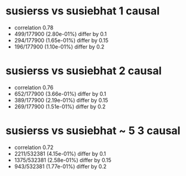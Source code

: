 # susierss vs susiebhat  1 causal

- correlation 0.78
- 499/177900 (2.80e-01%) differ by 0.1
- 294/177900 (1.65e-01%) differ by 0.15
- 196/177900 (1.10e-01%) differ by 0.2


# susierss vs susiebhat  2 causal

- correlation 0.76
- 652/177900 (3.66e-01%) differ by 0.1
- 389/177900 (2.19e-01%) differ by 0.15
- 269/177900 (1.51e-01%) differ by 0.2


# susierss vs susiebhat  ~ 5 3 causal

- correlation 0.72
- 2211/532381 (4.15e-01%) differ by 0.1
- 1375/532381 (2.58e-01%) differ by 0.15
- 943/532381 (1.77e-01%) differ by 0.2


